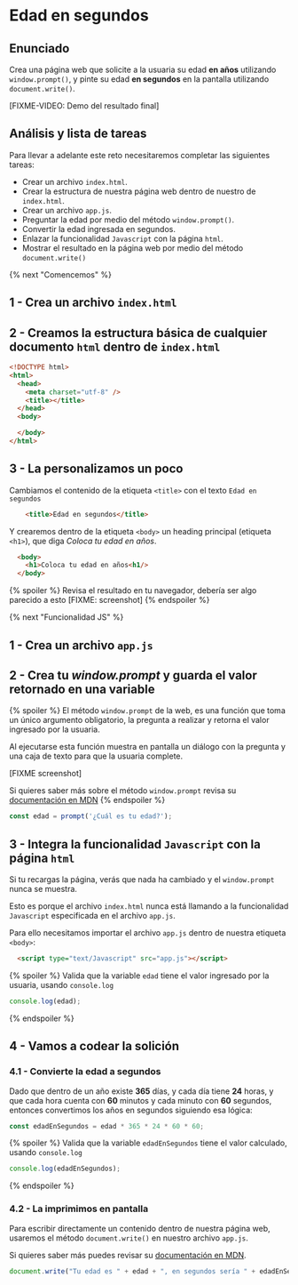 # Edad en segundos

## Enunciado

Crea una página web que solicite a la usuaria su edad **en años** utilizando `window.prompt()`,
y pinte su edad **en segundos** en la pantalla utilizando `document.write()`.

[FIXME-VIDEO: Demo del resultado final]

## Análisis y lista de tareas

Para llevar a adelante este reto necesitaremos completar las siguientes tareas:

- Crear un archivo `index.html`.
- Crear la estructura de nuestra página web dentro de nuestro de `index.html`.
- Crear un archivo `app.js`.
- Preguntar la edad por medio del método `window.prompt()`.
- Convertir la edad ingresada en segundos.
- Enlazar la funcionalidad `Javascript` con la página `html`.
- Mostrar el resultado en la página web por medio del método `document.write()`

{% next "Comencemos" %}

## 1 - Crea un archivo `index.html`

## 2 - Creamos la estructura básica de cualquier documento `html` dentro de `index.html`

```html
<!DOCTYPE html>
<html>
  <head>
    <meta charset="utf-8" />
    <title></title>
  </head>
  <body>

  </body>
</html>
```

## 3 - La personalizamos un poco

Cambiamos el contenido de la etiqueta `<title>` con el texto `Edad en segundos`

```html
    <title>Edad en segundos</title>
```

Y crearemos dentro de la etiqueta `<body>` un heading principal (etiqueta `<h1>`),
que diga _Coloca tu edad en años_.

```html
  <body>
    <h1>Coloca tu edad en años<h1/>
  </body>
```

{% spoiler %}
Revisa el resultado en tu navegador, debería ser algo parecido a esto
[FIXME: screenshot]
{% endspoiler %}

{% next "Funcionalidad JS" %}

## 1 - Crea un archivo `app.js`

## 2 - Crea tu _window.prompt_ y guarda el valor retornado en una variable

{% spoiler %}
El método `window.prompt` de la web, es una función que toma un único argumento obligatorio,
la pregunta a realizar y retorna el valor ingresado por la usuaria.

Al ejecutarse esta función muestra en pantalla un diálogo
con la pregunta y una caja de texto para que la usuaria complete.

[FIXME screenshot]

Si quieres saber más sobre el método `window.prompt`
revisa su [documentación en MDN](https://developer.mozilla.org/es/docs/Web/API/Window/prompt)
{% endspoiler %}

```js
const edad = prompt('¿Cuál es tu edad?');
```

## 3 - Integra la funcionalidad `Javascript` con la página `html`

Si tu recargas la página, verás que nada ha cambiado y el `window.prompt`
nunca se muestra.

Esto es porque el archivo `index.html` nunca está llamando a la funcionalidad
`Javascript` especificada en el archivo `app.js`.

Para ello necesitamos importar el archivo `app.js` dentro de nuestra
etiqueta `<body>`:

```html
  <script type="text/Javascript" src="app.js"></script>
```

{% spoiler %}
Valida que la variable `edad` tiene el valor ingresado por la usuaria, usando
`console.log`

```js
console.log(edad);
```

{% endspoiler %}

## 4 - Vamos a codear la solición

### 4.1 - Convierte la edad a segundos

Dado que dentro de un año existe **365** días, y cada día tiene **24** horas,
y que cada hora cuenta con **60** minutos y cada minuto con **60** segundos,
entonces convertimos los años en segundos siguiendo esa lógica:

```js
const edadEnSegundos = edad * 365 * 24 * 60 * 60;
```

{% spoiler %}
Valida que la variable `edadEnSegundos` tiene el valor calculado, usando
`console.log`

```js
console.log(edadEnSegundos);
```

{% endspoiler %}

### 4.2 - La imprimimos en pantalla

Para escribir directamente un contenido dentro de nuestra página web, usaremos
el método `document.write()` en nuestro archivo `app.js`.

Si quieres saber más puedes revisar su
[documentación en MDN](https://developer.mozilla.org/es/docs/Web/API/Document/write).

```js
document.write("Tu edad es " + edad + ", en segundos sería " + edadEnSegundos);
```
